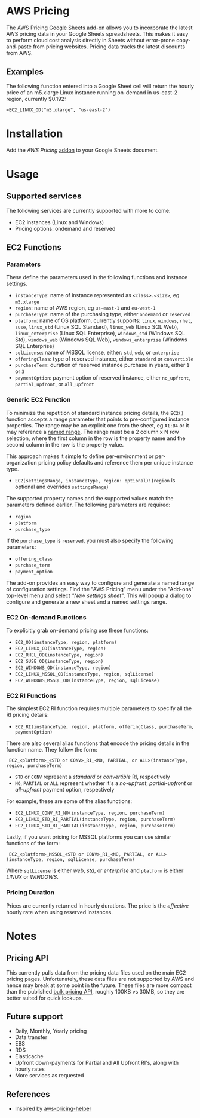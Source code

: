 # AWS Pricing

The AWS Pricing [Google Sheets add-on][addon] allows you to incorporate the latest AWS pricing data in your Google Sheets spreadsheets. This makes it easy to perform cloud cost analysis directly in Sheets without error-prone copy-and-paste from pricing websites. Pricing data tracks the latest discounts from AWS.

## Examples

The following function entered into a Google Sheet cell will return
the hourly price of an m5.xlarge Linux instance running on-demand in us-east-2 region, currently $0.192:
```
=EC2_LINUX_OD("m5.xlarge", "us-east-2")
```

# Installation

Add the *AWS Pricing* [addon][addon] to your Google Sheets document.

# Usage

## Supported services

The following services are currently supported with more to come:

* EC2 instances (Linux and Windows)
* Pricing options: ondemand and reserved

## EC2 Functions

### Parameters

These define the parameters used in the following functions and instance settings.

* `instanceType`: name of instance represented as `<class>.<size>`, eg `m5.xlarge`
* `region`: name of AWS region, eg `us-east-1` and `eu-west-1`
* `purchaseType`: name of the purchasing type, either `ondemand` or `reserved`
* `platform`: name of OS platform, currently supports: `linux`, `windows`, `rhel`, `suse`, `linux_std` (Linux SQL Standard), `linux_web` (Linux SQL Web), `linux_enterprise` (Linux SQL Enterprise), `windows_std` (Windows SQL Std), `windows_web` (Windows SQL Web), `windows_enterprise` (Windows SQL Enterprise)
* `sqlLicense`: name of MSSQL license, either: `std`, `web`, or `enterprise`
* `offeringClass`: type of reserved instance, either `standard` or `convertible`
* `purchaseTerm`: duration of reserved instance purchase in years, either `1` or `3`
* `paymentOption`: payment option of reserved instance, either `no_upfront`, `partial_upfront`, or `all_upfront`

### Generic EC2 Function

To minimize the repetition of standard instance pricing details, the `EC2()` function accepts a range parameter that points to pre-configured instance properties. The range may be an explicit one from the sheet, eg `A1:B4` or it may reference a [named range](https://support.google.com/docs/answer/63175). The range must be a 2 column x N row selection, where the first column in the row is the property name and the second column in the row is the property value.

This approach makes it simple to define per-environment or per-organization pricing policy defaults and reference them per unique instance type.

* `EC2(settingsRange, instanceType, region: optional)`: (`region` is optional and overrides `settingsRange`)

 The supported property names and the supported values match the parameters defined earlier. The following parameters are required:

* `region`
* `platform`
* `purchase_type`

If the `purchase_type` is `reserved`, you must also specify the following parameters:

* `offering_class`
* `purchase_term`
* `payment_option`

The add-on provides an easy way to configure and generate a named range of configuration settings. Find the "AWS Pricing" menu under the "Add-ons" top-level menu and select _"New settings sheet"_. This will popup a dialog to configure and generate a new sheet and a named settings range.

### EC2 On-demand Functions

To explicitly grab on-demand pricing use these functions:

* `EC2_OD(instanceType, region, platform)`
* `EC2_LINUX_OD(instanceType, region)`
* `EC2_RHEL_OD(instanceType, region)`
* `EC2_SUSE_OD(instanceType, region)`
* `EC2_WINDOWS_OD(instanceType, region)`
* `EC2_LINUX_MSSQL_OD(instanceType, region, sqlLicense)`
* `EC2_WINDOWS_MSSQL_OD(instanceType, region, sqlLicense)`

### EC2 RI Functions

The simplest EC2 RI function requires multiple parameters to specify all the RI pricing details:

* `EC2_RI(instanceType, region, platform, offeringClass, purchaseTerm, paymentOption)`

There are also several alias functions that encode the pricing details in the function name. They follow the form:
```
 EC2_<platform>_<STD or CONV>_RI_<NO, PARTIAL, or ALL>(instanceType, region, purchaseTerm)
```

* `STD` or `CONV` represent a *standard* or *convertible* RI, respectively
* `NO`, `PARTIAL` or `ALL` represent whether it's a *no-upfront*, *partial-upfront* or *all-upfront* payment option, respectively

For example, these are some of the alias functions:

* `EC2_LINUX_CONV_RI_NO(instanceType, region, purchaseTerm)`
* `EC2_LINUX_STD_RI_PARTIAL(instanceType, region, purchaseTerm)`
* `EC2_LINUX_STD_RI_PARTIAL(instanceType, region, purchaseTerm)`

Lastly, if you want pricing for MSSQL platforms you can use similar functions of the form:
```
 EC2_<platform>_MSSQL_<STD or CONV>_RI_<NO, PARTIAL, or ALL>(instanceType, region, sqlLicense, purchaseTerm)
```

Where `sqlLicense` is either *web*, *std*, or *enterprise* and `platform` is either *LINUX* or *WINDOWS*.


### Pricing Duration

Prices are currently returned in hourly durations. The price is the *effective* hourly rate when using reserved instances.

# Notes

## Pricing API

This currently pulls data from the pricing data files used on the main EC2 pricing pages. Unfortunately, these data files are not supported by AWS and hence may break at some point in the future. These files are more compact than the published [bulk pricing API](https://docs.aws.amazon.com/awsaccountbilling/latest/aboutv2/using-ppslong.html), roughly 100KB vs 30MB, so they are better suited for quick lookups.

## Future support

* Daily, Monthly, Yearly pricing
* Data transfer
* EBS
* RDS
* Elasticache
* Upfront down-payments for Partial and All Upfront RI's, along with hourly rates
* More services as requested

## References

* Inspired by [aws-pricing-helper](https://github.com/marcy-terui/gs-aws-pricing-helper)

[addon]: https://chrome.google.com/webstore/detail/aws-pricing/obdnfnkckkmjcpeegkhkmpnoiaidhicd
